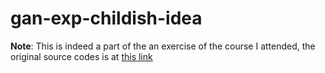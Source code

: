 # gan-exp-childish-idea
**Note**: This is indeed a part of the an exercise of the course I attended, the original source codes is at [this link](https://github.com/eriklindernoren/Keras-GAN/blob/master/gan/gan.py)
